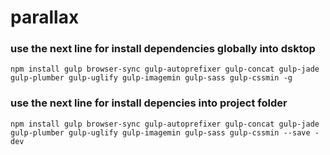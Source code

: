 # parallax

### use the next line for install dependencies globally into dsktop

````
npm install gulp browser-sync gulp-autoprefixer gulp-concat gulp-jade gulp-plumber gulp-uglify gulp-imagemin gulp-sass gulp-cssmin -g
````


### use the next line for install depencies into project folder

````
npm install gulp browser-sync gulp-autoprefixer gulp-concat gulp-jade gulp-plumber gulp-uglify gulp-imagemin gulp-sass gulp-cssmin --save -dev
````
